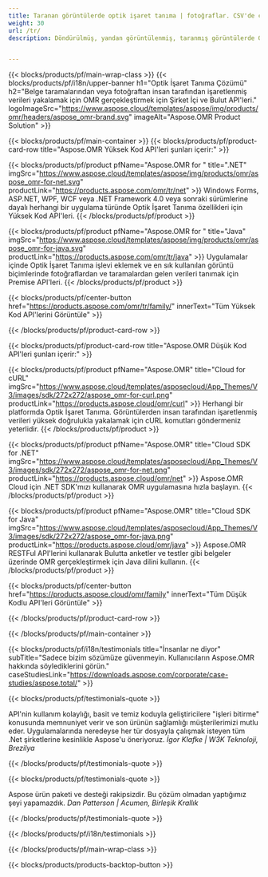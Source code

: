 ```yaml
---
title: Taranan görüntülerde optik işaret tanıma | fotoğraflar. CSV'de çıktı 
weight: 30
url: /tr/
description: Döndürülmüş, yandan görüntülenmiş, taranmış görüntülerde OMR işlemleri için Şirket İçi ve Bulut API'leri. Anketleri, anketleri, MCQ'ları yüksek doğrulukla işleyin ve CSV formatında sonuç alın.


---
```


{{< blocks/products/pf/main-wrap-class >}}
{{< blocks/products/pf/i18n/upper-banner h1="Optik İşaret Tanıma Çözümü" h2="Belge taramalarından veya fotoğraftan insan tarafından işaretlenmiş verileri yakalamak için OMR gerçekleştirmek için Şirket İçi ve Bulut API'leri." logoImageSrc="https://www.aspose.cloud/templates/aspose/img/products/omr/headers/aspose_omr-brand.svg" imageAlt="Aspose.OMR Product Solution" >}}

{{< blocks/products/pf/main-container >}}
{{< blocks/products/pf/product-card-row title="Aspose.OMR Yüksek Kod API'leri şunları içerir:" >}}

{{< blocks/products/pf/product pfName="Aspose.OMR for " title=".NET" imgSrc="https://www.aspose.cloud/templates/aspose/img/products/omr/aspose_omr-for-net.svg" productLink="https://products.aspose.com/omr/tr/net" >}}
Windows Forms, ASP.NET, WPF, WCF veya .NET Framework 4.0 veya sonraki sürümlerine dayalı herhangi bir uygulama türünde Optik İşaret Tanıma özellikleri için Yüksek Kod API'leri.
{{< /blocks/products/pf/product >}}

{{< blocks/products/pf/product pfName="Aspose.OMR for " title="Java" imgSrc="https://www.aspose.cloud/templates/aspose/img/products/omr/aspose_omr-for-java.svg" productLink="https://products.aspose.com/omr/tr/java" >}}
Uygulamalar içinde Optik İşaret Tanıma işlevi eklemek ve en sık kullanılan görüntü biçimlerinde fotoğraflardan ve taramalardan gelen verileri tanımak için Premise API'leri.
{{< /blocks/products/pf/product >}}

{{< blocks/products/pf/center-button href="https://products.aspose.com/omr/tr/family/" innerText="Tüm Yüksek Kod API'lerini Görüntüle" >}}

{{< /blocks/products/pf/product-card-row >}}

{{< blocks/products/pf/product-card-row title="Aspose.OMR Düşük Kod API'leri şunları içerir:" >}}

{{< blocks/products/pf/product pfName="Aspose.OMR" title="Cloud for cURL" imgSrc="https://www.aspose.cloud/templates/asposecloud/App_Themes/V3/images/sdk/272x272/aspose_omr-for-curl.png" productLink="https://products.aspose.cloud/omr/curl" >}}
Herhangi bir platformda Optik İşaret Tanıma. Görüntülerden insan tarafından işaretlenmiş verileri yüksek doğrulukla yakalamak için cURL komutları göndermeniz yeterlidir.
{{< /blocks/products/pf/product >}}

{{< blocks/products/pf/product pfName="Aspose.OMR" title="Cloud SDK for .NET" imgSrc="https://www.aspose.cloud/templates/asposecloud/App_Themes/V3/images/sdk/272x272/aspose_omr-for-net.png" productLink="https://products.aspose.cloud/omr/net" >}}
Aspose.OMR Cloud için .NET SDK'mızı kullanarak OMR uygulamasına hızla başlayın.
{{< /blocks/products/pf/product >}}

{{< blocks/products/pf/product pfName="Aspose.OMR" title="Cloud SDK for Java" imgSrc="https://www.aspose.cloud/templates/asposecloud/App_Themes/V3/images/sdk/272x272/aspose_omr-for-java.png" productLink="https://products.aspose.cloud/omr/java" >}}
Aspose.OMR RESTFul API'lerini kullanarak Bulutta anketler ve testler gibi belgeler üzerinde OMR gerçekleştirmek için Java dilini kullanın.
{{< /blocks/products/pf/product >}}

{{< blocks/products/pf/center-button href="https://products.aspose.cloud/omr/family" innerText="Tüm Düşük Kodlu API'leri Görüntüle" >}}

{{< /blocks/products/pf/product-card-row >}}

{{< /blocks/products/pf/main-container >}}

{{< blocks/products/pf/i18n/testimonials title="İnsanlar ne diyor" subTitle="Sadece bizim sözümüze güvenmeyin. Kullanıcıların Aspose.OMR hakkında söylediklerini görün." caseStudiesLink="https://downloads.aspose.com/corporate/case-studies/aspose.total/" >}}

{{< blocks/products/pf/testimonials-quote >}}
<p class="first">
 API'nin kullanım kolaylığı, basit ve temiz koduyla geliştiricilere "işleri bitirme" konusunda memnuniyet verir ve son ürünün sağlamlığı müşterilerimizi mutlu eder. Uygulamalarında neredeyse her tür dosyayla çalışmak isteyen tüm .Net şirketlerine kesinlikle Aspose'u öneriyoruz.
 <em>
  İgor Klafke | W3K Teknoloji, Brezilya
 </em>
</p>

{{< /blocks/products/pf/testimonials-quote >}}

{{< blocks/products/pf/testimonials-quote >}}
<p class="second">
 Aspose ürün paketi ve desteği rakipsizdir. Bu çözüm olmadan yaptığımız şeyi yapamazdık.
 <em>
  Dan Patterson | Acumen, Birleşik Krallık
 </em>
</p>

{{< /blocks/products/pf/testimonials-quote >}}

{{< /blocks/products/pf/i18n/testimonials >}}

{{< /blocks/products/pf/main-wrap-class >}}

{{< blocks/products/products-backtop-button >}}